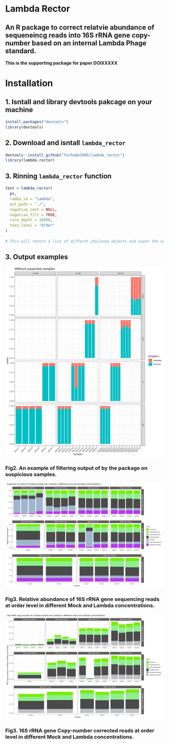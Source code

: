 # Lambda Rector
## An R package to correct relatvie abundance  of sequeneincg reads into 16S rRNA gene copy-number based on an internal Lambda Phage standard.

**This is the supporting package for paper DOIXXXXX**
# Installation

## 1. Isntall and library devtools pakcage on your machine
```R
install.packages("devtools")
library(devtools)
```

## 2. Download and isntall `lambda_rector`
```R
devtools::install_github("farhadm1990/lambda_rector")
library(lambda.rector)
```

## 3. Rinning `lambda_rector` function
```R
test = lambda_rector(
  ps,
  lamba_id = "Lambda",
  out_path = "./",
  negative_cont = NULL,
  negative_filt = TRUE,
  rare_depth = 10000,
  taxa_level = "Order"
)

# This will return a list of differnt phyloseq objects and saves the output plots
```
## 3. Output examples

![plot1](https://github.com/farhadm1990/lambda_rector/blob/main/pix/plot_without_bad_samples.jpeg)

### Fig2. An example of filtering output of by the package on suspicious samples.

![plot2](https://github.com/farhadm1990/lambda_rector/blob/main/pix/Order_relative.jpeg)

### Fig3. Relative abundance of 16S rRNA gene sequencing reads at order level in different Mock and Lambda concentrations.

![plot3](https://github.com/farhadm1990/lambda_rector/blob/main/pix/Order_copy_number.jpeg)

### Fig3. 16S rRNA gene Copy-number corrected reads at order level in different Mock and Lambda concentrations.